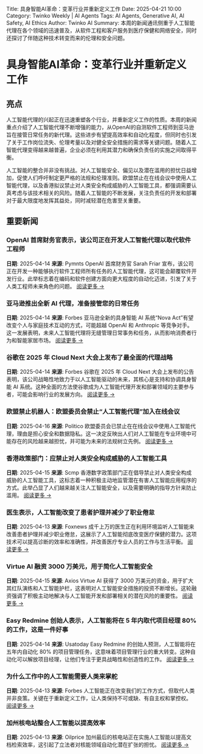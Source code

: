 Title: 具身智能AI革命：变革行业并重新定义工作
Date: 2025-04-21 10:00
Category: Twinko Weekly | AI Agents
Tags: AI Agents, Generative AI, AI Safety, AI Ethics
Author: Twinko AI
Summary: 本周的新闻通讯侧重于人工智能代理在各个领域的迅速普及，从软件工程和客户服务到医疗保健和网络安全，同时还探讨了伴随这种技术转变而来的伦理和安全问题。

# 具身智能AI革命：变革行业并重新定义工作

## 亮点

人工智能代理的兴起正在迅速重塑各个行业，并重新定义工作的性质。本周的新闻重点介绍了人工智能代理不断增强的能力，从OpenAI的自测软件工程师到亚马逊旨在接管日常任务的新代理。这些进步有望提高效率和自动化程度，但同时也引发了关于工作岗位流失、伦理考量以及对健全安全措施的需求等关键问题。随着人工智能代理变得越来越普遍，企业必须在利用其潜力和确保负责任的实施之间取得平衡。

人工智能的整合并非没有挑战。对人工智能安全、偏见以及潜在滥用的担忧日益增加，促使人们呼吁制定更严格的法规和伦理准则。欧盟禁止在在线会议中使用人工智能代理，以及香港拟议禁止对人类安全构成威胁的人工智能工具，都强调需要认真考虑与该技术相关的风险。随着人工智能的不断发展，关注负责任的开发和部署对于最大限度地发挥其益处，同时减轻潜在危害至关重要。

## 重要新闻

### OpenAI 首席财务官表示，该公司正在开发人工智能代理以取代软件工程师

**日期**: 2025-04-14  **来源**: Pymnts
OpenAI 首席财务官 Sarah Friar 宣布，该公司正在开发一种能够执行软件工程师所有任务的人工智能代理，这可能会颠覆软件开发行业。此举标志着在编码和软件创建方面向更大程度的自动化迈进，引发了关于人类工程师未来角色的问题。
[阅读更多 →](https://www.pymnts.com/artificial-intelligence-2/2025/openai-developing-ai-agent-to-replace-software-engineers-cfo-says/)

### 亚马逊推出全新 AI 代理，准备接管您的日常任务

**日期**: 2025-04-14  **来源**: Forbes
亚马逊全新的具身智能 AI 系统“Nova Act”有望改变个人与家庭技术互动的方式，可能超越 OpenAI 和 Anthropic 等竞争对手。这一发展表明，未来人工智能代理将无缝管理日常事务和任务，从而影响消费者行为和智能家居市场。
[阅读更多 →](https://www.forbes.com/sites/bernardmarr/2025/04/14/amazon-unleashes-new-ai-agents-ready-to-take-over-your-daily-tasks/)

### 谷歌在 2025 年 Cloud Next 大会上发布了最全面的代理战略

**日期**: 2025-04-14  **来源**: Forbes
谷歌在 2025 年 Cloud Next 大会上发布的公告表明，该公司战略性地致力于以人工智能驱动的未来，其核心是支持和协调具身智能 AI 系统。这种全面的方法使谷歌成为人工智能代理开发和部署领域的主要参与者，可能会影响行业的发展方向。
[阅读更多 →](https://www.forbes.com/sites/janakirammsv/2025/04/14/google-unveils-the-most-comprehensive-agent-strategy-at-cloud-next-2025/)

### 欧盟禁止机器人：欧盟委员会禁止“人工智能代理”加入在线会议

**日期**: 2025-04-16  **来源**: Politico
欧盟委员会已禁止在在线会议中使用人工智能代理，理由是担心安全和数据隐私。这一决定反映出人们对人工智能在专业环境中可能存在的风险越来越担忧，并可能为未来的法规树立先例。
[阅读更多 →](https://www.politico.eu/article/eu-ban-bot-european-commission-bar-ai-agent-join-online-meeting/)

### 香港政策部门：应禁止对人类安全构成威胁的人工智能工具

**日期**: 2025-04-15  **来源**: Scmp
香港数字政策部门正在倡导禁止对人类安全构成威胁的人工智能工具，这标志着一种积极主动地监管潜在有害人工智能应用程序的方式。此举凸显了人们越来越关注人工智能安全，以及需要明确的指导方针来防止滥用。
[阅读更多 →](https://www.scmp.com/news/hong-kong/hong-kong-economy/article/3306656/hong-kong-should-ban-ai-tools-posing-threats-human-safety-policy-office)

### 医生表示，人工智能改变了患者护理并减少了职业倦怠

**日期**: 2025-04-13  **来源**: Foxnews
成千上万的医生正在利用环境监听人工智能来改善患者护理并减少职业倦怠，这展示了人工智能彻底改变医疗保健的潜力。这项技术可以提高诊断的效率和准确性，并改善医疗专业人员的工作与生活平衡。
[阅读更多 →](https://www.foxnews.com/health/artificial-intelligence-transforms-patient-care-reduces-burnout-physician-says)

### Virtue AI 融资 3000 万美元，用于简化人工智能安全

**日期**: 2025-04-15  **来源**: Axios
Virtue AI 获得了 3000 万美元的资金，用于扩大其红队演练和人工智能护栏，这表明对人工智能安全措施的投资不断增长。这轮融资强调了积极主动地解决与人工智能开发和部署相关的潜在风险的重要性。
[阅读更多 →](https://www.axios.com/2025/04/15/virtue-ai-lightspeed-walden-catalyst-funding)

### Easy Redmine 创始人表示，人工智能将在 5 年内取代项目经理 80% 的工作，这是一件好事

**日期**: 2025-04-14  **来源**: Usatoday
Easy Redmine 的创始人预测，人工智能将在五年内自动化 80% 的项目管理任务，这意味着项目管理行业的重大转变。这种自动化可以解放项目经理，让他们专注于更具战略性和创造性的工作。
[阅读更多 →](https://www.usatoday.com/story/special/contributor-content/2025/04/14/ai-will-replace-80-of-project-managers-work-within-5-years-and-thats-a-good-thing-says-easy-redmine/83086285007/)

### 为什么工作中的人工智能需要人类来掌舵

**日期**: 2025-04-13  **来源**: Forbes
人工智能正在改变我们的工作方式，但取代人类并非良策。关键在于重新定义工作，让人类保持不可或缺、有自主权和掌控权。
[阅读更多 →](https://www.forbes.com/sites/niritcohen/2025/04/13/why-ai-at-work-needs-humans-at-the-wheel/)

### 加州核电站整合人工智能以提高效率

**日期**: 2025-04-13  **来源**: Oilprice
加州最后的核电站正在实施人工智能以提高文档检索效率，这引起了立法者对核能领域自动化潜在扩张的担忧。
[阅读更多 →](https://oilprice.com/Alternative-Energy/Nuclear-Power/California-Nuclear-Plant-Integrates-AI-for-Efficiency.html)
